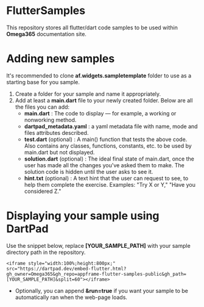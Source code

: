 # FlutterSamples
This repository stores all flutter/dart code samples to be used within __Omega365__ documentation site.

# Adding new samples
It's recommended to clone __af.widgets.sampletemplate__ folder to use as a starting base for you sample.

 1. Create a folder for your sample and name it appropriately.
 2. Add at least a __main.dart__ file to your newly created folder. Below are all the files you can add:
    * __main.dart__ : The code to display — for example, a working or nonworking method.
    * __dartpad_metadata.yaml__ : a yaml metadata file with name, mode and files attributes described.
    * __test.dart__ (optional) : A main() function that tests the above code. Also contains any classes, functions, constants, etc. to be used by main.dart but not displayed.
    * __solution.dart__ (optional) : The ideal final state of main.dart, once the user has made all the changes you've asked them to make. The solution code is hidden until the user asks to see it.
    * __hint.txt__ (optional) : A text hint that the user can request to see, to help them complete the exercise. Examples: "Try X or Y," "Have you considered Z."

# Displaying your sample using DartPad
Use the snippet below, replace __[YOUR_SAMPLE_PATH]__ with your sample directory path in the repository.

`<iframe style="width:100%;height:800px;" src="https://dartpad.dev/embed-flutter.html?gh_owner=Omega365&gh_repo=appframe-flutter-samples-public&gh_path=[YOUR_SAMPLE_PATH]&split=60"></iframe>`

* Optionally, you can append __&run=true__ if you want your sample to be automatically ran when the web-page loads.